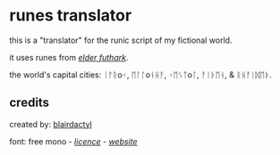 # runes translator

this is a "translator" for the runic script of my fictional world.

it uses runes from [*elder futhark*](https://en.wikipedia.org/wiki/Rune#Elder_Futhark_(2nd_to_8th_centuries)).

the world's capital cities: ᛁᚨᚱoᚲ, ᛖᛚᛚoᚾᚺᚨ, ᚲᛖᛊᛏoᛚ, ᚨᛁᚦᛖᚾ, & ᚱᚺᚨᛁᛞᛖᚦ.

## credits

created by: [blairdactyl](https://github.com/blairdactyl)

font: free mono - [*licence*](https://www.gnu.org/software/freefont/license.html) -  [*website*](https://www.gnu.org/software/freefont/index.html)